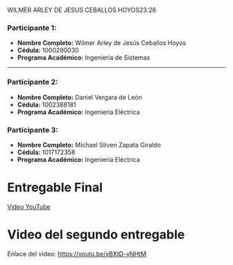 WILMER ARLEY DE JESUS CEBALLOS HOYOS23:26
### Participante 1:

- **Nombre Completo:** Wilmer Arley de Jesús Ceballos Hoyos
- **Cédula:** 1000290030
- **Programa Académico:** Ingeniería de Sistemas
***

### Participante 2:
- **Nombre Completo:** Daniel Vergara de León
- **Cédula:** 1002388181
- **Programa Académico:** Ingeniería Eléctrica


### Participante 3:
- **Nombre Completo:** Michael Stiven Zapata Giraldo 
- **Cédula:** 1017172358
- **Programa Académico:** Ingeniería Eléctrica

# Entregable Final

[Video YouTube](https://youtu.be/A_3O4zVupwM)

# Video del segundo entregable 
Enlace del video:
https://youtu.be/xBXtD-yNHtM
